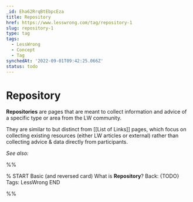 ```yaml
---
_id: Eha62RrqBtEbpcEza
title: Repository
href: https://www.lesswrong.com/tag/repository-1
slug: repository-1
type: tag
tags:
  - LessWrong
  - Concept
  - Tag
synchedAt: '2022-09-01T09:42:25.066Z'
status: todo
---
```


# Repository

**Repositories** are pages that are meant to collect information and advice of a specific type or area from the LW community. 

They are similar to but distinct from [[List of Links]] pages, which focus on collecting existing resources (either LW articles or external) rather than collecting advice & data directly from participants.

*See also:*


%%

% START
Basic (and reversed card)
What is **Repository**?
Back: {TODO}
Tags: LessWrong
END

%%
	
